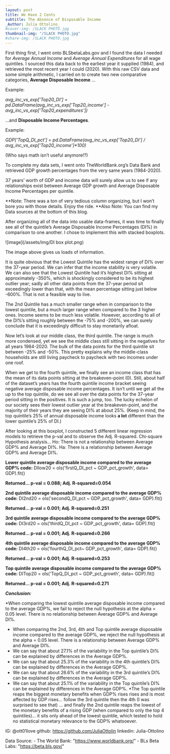 ```yaml
---
layout: post
title: We Have 2 Cents 
subtitle: The Absence of Disposable Income
_Author: Julia Ottolino_
#cover-img: /SLACK PHOTO.jpg
thumbnail-img: "/SLACK PHOTO.jpg"
#share-img: /SLACK PHOTO.jpg
---
```



First thing first, I went onto BLSbetaLabs.gov and I found the data I needed for _Average Annual Income_ and _Average Annual Expenditures_ for all wage quintiles. I sourced this data back to the earliest year it supplied (1984), and retrieved the most recent year I could (2020). 
With this raw CSV data and some simple arithmetic, I carried on to create two new comparative categories, __Average Disposable Income__ …

Example:

_avg_inc_vs_exp['Top20_DI'] = pd.DataFrame(avg_inc_vs_exp['Top20_income'] - avg_inc_vs_exp['Top20_expenditures'])_

…and __Disposable Income Percentages__.

Example:

_GDP['TopQ_DI_pct'] = pd.DataFrame(avg_inc_vs_exp['Top20_DI'] / avg_inc_vs_exp['Top20_income']*100)_

(Who says math isn’t useful anymore!?)

To complete my data sets, I went onto TheWorldBank.org’s Data Bank and retrieved GDP growth percentages from the very same years (1984-2020). 

37 years’ worth of GDP and income data will surely allow us to see if any relationships exist between Average GDP growth and Average Disposable Income Percentages per quintile.

**Note: There was a ton of very tedious column organizing, but I won’t bore you with those details. Enjoy the ride.
**Also Note: You can find my Data sources at the bottom of this blog. 


After organizing all of the data into usable data-frames, it was time to finally see all of the quintile’s Average Disposable Income Percentages (DI%) in comparison to one another. I chose to implement this with stacked boxplots. 

![image](/assets/img/DI box plot.png)

The image above gives us loads of information.

It is quite obvious that the Lowest Quintile has the widest range of DI% over the 37-year period. We can infer that the income stability is very volatile. We can also see that the Lowest Quintile had it’s highest DI% sitting at approximately -350%, which is shockingly considered to be its highest outlier year; sadly all other data points from the 37-year period sit exceedingly lower than that, with the mean percentage sitting just below -600%. That is not a feasible way to live.

The 2nd Quintile has a much smaller range when in comparison to the lowest quintile, but a much larger range when compared to the 3 higher ones. Income seems to be much less volatile. However, according to all of the DI%’s sitting roughly between the -75% and -200%, we can surely conclude that it is exceedingly difficult to stay monetarily afloat. 

Now let’s look at our middle class, the third quintile. The range is much more condensed, yet we see the middle class still sitting in the negatives for all years 1984-2020. The bulk of the data points for the third quintile sit between -25% and -50%. This pretty explains why the middle-class households are still living paycheck to paycheck with two incomes under one roof. 

When we get to the fourth quintile, we finally see an income class that has the mean of its data points sitting at the breakeven-point (0). Still, about half of the dataset’s years has the fourth quintile income bracket seeing negative average disposable income percentages.
It isn’t until we get all the up to the top quintile, do we see all over the data points for the 37-year period sitting in the positives. It is such a jump, too. The lucky echelon of our society sees their lowest outlier year at the breakeven-point, and the majority of their years they are seeing DI% at about 25%.
(Keep in mind, the top quintile’s 25% of annual disposable income looks __a lot__ different than the lower quintile’s 25% of DI.)


After looking at this boxplot, I constructed 5 different linear regression models to retrieve the p-val and to observe the Adj. R-squared.
Chi-square Hypothesis analysis…
Ho: There is not a relationship between Average GDP% and Average DI%.
Ha: There is a relationship between Average GDP% and Average DI%.


__Lower quintile average disposable income compared to the average GDP% code:__
DIlow20 = ols('firstQ_DI_pct ~ GDP_pct_growth', data= GDP).fit()

__Returned… p-val = 0.088; Adj. R-squared=0.054__



__2nd quintile average disposable income compared to the average GDP% code:__
DI2nd20 = ols('secondQ_DI_pct ~ GDP_pct_growth', data= GDP).fit()

__Returned… p-val = 0.001; Adj. R-squared=0.251__



__3rd quintile average disposable income compared to the average GDP% code:__
DI3rd20 = ols('thirdQ_DI_pct ~ GDP_pct_growth', data= GDP).fit()

__Returned… p-val = 0.001; Adj. R-squared=0.266__



__4th quintile average disposable income compared to the average GDP% code:__
DI4th20 = ols('fourthQ_DI_pct~ GDP_pct_growth', data= GDP).fit()

__Returned… p-val = 0.001; Adj. R-squared=0.253__



__Top quintile average disposable income compared to the average GDP% code:__
DITop20 = ols('TopQ_DI_pct ~ GDP_pct_growth', data= GDP).fit()

__Returned… p-val = 0.001; Adj. R-squared=0.271__



___Conclusion:___

*When comparing the lowest quintile average disposable income compared to the average GDP%, we fail to reject the null hypothesis at the alpha = 0.05 level. There is no relationship between Average GDP% and Average DI%.
* When comparing the 2nd, 3rd, 4th and Top quintile average disposable income compared to the average GDP%, we reject the null hypothesis at the alpha = 0.05 level. There is a relationship between Average GDP% and Average DI%.
* We can say that about 27.1% of the variability in the Top quintile’s DI% can be explained by differences in the Average GDP%.
* We can say that about 25.3% of the variability in the 4th quintile’s DI% can be explained by differences in the Average GDP%.
* We can say that about 26.6% of the variability in the 3rd quintile’s DI% can be explained by differences in the Average GDP%.
* We can say that about 25.1% of the variability in the Top quintile’s DI% can be explained by differences in the Average GDP%.
*The Top quintile reaps the biggest monetary benefits when GDP% rises rises and is most affected by GDP rises… follow the 3rd quintile then the 4th (I was surprised to see that) … and finally the 2nd quintile reaps the lowest of the monetary benefits of a rising GDP (when compared to only the top 4 quintiles)… it sits only ahead of the lowest quintile, which tested to hold no statistical monetary relevance to the GDP% whatsoever.  


IG: @ott01love
github: https://github.com/JuliaOttolin
linkedin: Julia-Ottolino

Data Source:
    - The World Bank: "https://www.worldbank.org/"
    - BLs Beta Labs: "https://beta.bls.gov/"
    
    
